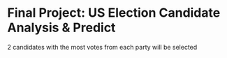 # Final Project: US Election Candidate Analysis & Predict



2 candidates with the most votes from each party will be selected
